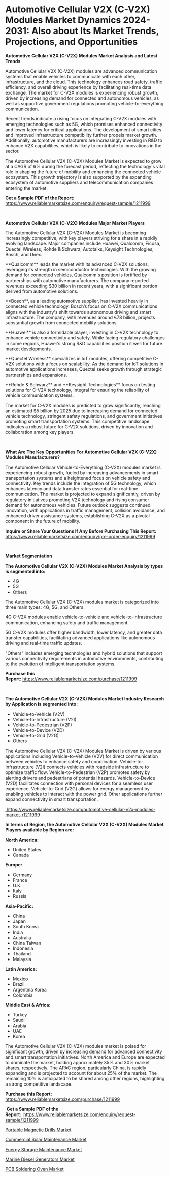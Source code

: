 <p><h1>Automotive Cellular V2X (C-V2X) Modules Market Dynamics 2024-2031: Also about Its Market Trends, Projections, and Opportunities</h1></p><p><strong>Automotive Cellular V2X (C-V2X) Modules Market Analysis and Latest Trends</strong></p>
<p><p>Automotive Cellular V2X (C-V2X) modules are advanced communication systems that enable vehicles to communicate with each other, infrastructure, and the cloud. This technology enhances road safety, traffic efficiency, and overall driving experience by facilitating real-time data exchange. The market for C-V2X modules is experiencing robust growth, driven by increasing demand for connected and autonomous vehicles, as well as supportive government regulations promoting vehicle-to-everything communication.</p><p>Recent trends indicate a rising focus on integrating C-V2X modules with emerging technologies such as 5G, which promises enhanced connectivity and lower latency for critical applications. The development of smart cities and improved infrastructure compatibility further propels market growth. Additionally, automotive manufacturers are increasingly investing in R&D to enhance V2X capabilities, which is likely to contribute to innovations in the sector. </p><p>The Automotive Cellular V2X (C-V2X) Modules Market is expected to grow at a CAGR of 6% during the forecast period, reflecting the technology's vital role in shaping the future of mobility and enhancing the connected vehicle ecosystem. This growth trajectory is also supported by the expanding ecosystem of automotive suppliers and telecommunication companies entering the market.</p></p>
<p><strong>Get a Sample PDF of the Report:&nbsp;</strong> <a href="https://www.reliablemarketsize.com/enquiry/request-sample/1211999?utm_campaign=1103&utm_medium=2&utm_source=Github&utm_content=ia&utm_term=06102024&utm_id=automotive-cellular-v2x-c-v2x-modules">https://www.reliablemarketsize.com/enquiry/request-sample/1211999</a></p>
<p>&nbsp;</p>
<p><strong>Automotive Cellular V2X (C-V2X) Modules Major Market Players</strong></p>
<p><p>The Automotive Cellular V2X (C-V2X) Modules Market is becoming increasingly competitive, with key players striving for a share in a rapidly evolving landscape. Major companies include Huawei, Qualcomm, Ficosa, Quectel Wireless, Rohde & Schwarz, Autotalks, Keysight Technologies, Bosch, and Unex.</p><p>**Qualcomm** leads the market with its advanced C-V2X solutions, leveraging its strength in semiconductor technologies. With the growing demand for connected vehicles, Qualcomm's position is fortified by partnerships with automotive manufacturers. The company reported revenues exceeding $30 billion in recent years, with a significant portion derived from automotive solutions.</p><p>**Bosch**, as a leading automotive supplier, has invested heavily in connected vehicle technology. Bosch’s focus on C-V2X communications aligns with the industry's shift towards autonomous driving and smart infrastructure. The company, with revenues around €78 billion, projects substantial growth from connected mobility solutions.</p><p>**Huawei** is also a formidable player, investing in C-V2X technology to enhance vehicle connectivity and safety. While facing regulatory challenges in some regions, Huawei's strong R&D capabilities position it well for future market developments.</p><p>**Quectel Wireless** specializes in IoT modules, offering competitive C-V2X solutions with a focus on scalability. As the demand for IoT solutions in automotive applications increases, Quectel seeks growth through strategic partnerships and expansions.</p><p>**Rohde & Schwarz** and **Keysight Technologies** focus on testing solutions for C-V2X technology, integral for ensuring the reliability of vehicle communication systems.</p><p>The market for C-V2X modules is predicted to grow significantly, reaching an estimated $5 billion by 2025 due to increasing demand for connected vehicle technology, stringent safety regulations, and government initiatives promoting smart transportation systems. This competitive landscape indicates a robust future for C-V2X solutions, driven by innovation and collaboration among key players.</p></p>
<p>&nbsp;</p>
<p><strong>What Are The Key Opportunities For Automotive Cellular V2X (C-V2X) Modules Manufacturers?</strong></p>
<p><p>The Automotive Cellular Vehicle-to-Everything (C-V2X) modules market is experiencing robust growth, fueled by increasing advancements in smart transportation systems and a heightened focus on vehicle safety and connectivity. Key trends include the integration of 5G technology, which enhances latency and data transfer rates essential for real-time communication. The market is projected to expand significantly, driven by regulatory initiatives promoting V2X technology and rising consumer demand for autonomous vehicles. Future outlook suggests continued innovation, with applications in traffic management, collision avoidance, and enhanced driver assistance systems, establishing C-V2X as a pivotal component in the future of mobility.</p></p>
<p><strong>Inquire or Share Your Questions If Any Before Purchasing This Report:</strong> <a href="https://www.reliablemarketsize.com/enquiry/pre-order-enquiry/1211999?utm_campaign=1103&utm_medium=2&utm_source=Github&utm_content=ia&utm_term=06102024&utm_id=automotive-cellular-v2x-c-v2x-modules">https://www.reliablemarketsize.com/enquiry/pre-order-enquiry/1211999</a></p>
<p>&nbsp;</p>
<p><strong>Market Segmentation</strong></p>
<p><strong>The Automotive Cellular V2X (C-V2X) Modules Market Analysis by types is segmented into:</strong></p>
<p><ul><li>4G</li><li>5G</li><li>Others</li></ul></p>
<p><p>The Automotive Cellular V2X (C-V2X) modules market is categorized into three main types: 4G, 5G, and Others. </p><p>4G C-V2X modules enable vehicle-to-vehicle and vehicle-to-infrastructure communication, enhancing safety and traffic management. </p><p>5G C-V2X modules offer higher bandwidth, lower latency, and greater data transfer capabilities, facilitating advanced applications like autonomous driving and real-time traffic updates. </p><p>"Others" includes emerging technologies and hybrid solutions that support various connectivity requirements in automotive environments, contributing to the evolution of intelligent transportation systems.</p></p>
<p><strong>Purchase this Report:&nbsp;</strong><a href="https://www.reliablemarketsize.com/purchase/1211999?utm_campaign=1103&utm_medium=2&utm_source=Github&utm_content=ia&utm_term=06102024&utm_id=automotive-cellular-v2x-c-v2x-modules">https://www.reliablemarketsize.com/purchase/1211999</a></p>
<p>&nbsp;</p>
<p><strong>The Automotive Cellular V2X (C-V2X) Modules Market Industry Research by Application is segmented into:</strong></p>
<p><ul><li>Vehicle-to-Vehicle (V2V)</li><li>Vehicle-to-Infrastructure (V2I)</li><li>Vehicle-to-Pedestrian (V2P)</li><li>Vehicle-to-Device (V2D)</li><li>Vehicle-to-Grid (V2G)</li><li>Others</li></ul></p>
<p><p>The Automotive Cellular V2X (C-V2X) Modules Market is driven by various applications including Vehicle-to-Vehicle (V2V) for direct communication between vehicles to enhance safety and coordination. Vehicle-to-Infrastructure (V2I) connects vehicles with roadside infrastructure to optimize traffic flow. Vehicle-to-Pedestrian (V2P) promotes safety by alerting drivers and pedestrians of potential hazards. Vehicle-to-Device (V2D) facilitates connection with personal devices for a seamless user experience. Vehicle-to-Grid (V2G) allows for energy management by enabling vehicles to interact with the power grid. Other applications further expand connectivity in smart transportation.</p></p>
<p><a href="https://www.reliablemarketsize.com/automotive-cellular-v2x-modules-market-r1211999?utm_campaign=1103&utm_medium=2&utm_source=Github&utm_content=ia&utm_term=06102024&utm_id=automotive-cellular-v2x-c-v2x-modules">&nbsp;https://www.reliablemarketsize.com/automotive-cellular-v2x-modules-market-r1211999</a></p>
<p><strong>In terms of Region, the Automotive Cellular V2X (C-V2X) Modules Market Players available by Region are:</strong></p>
<p>
    <p> <strong> North America: </strong>
        <ul>
            <li>United States</li>
            <li>Canada</li>
        </ul>
        </p> 
    <p> <strong> Europe: </strong>
        <ul>
            <li>Germany</li>
            <li>France</li>
            <li>U.K.</li>
            <li>Italy</li>
            <li>Russia</li>
        </ul>
        </p> 
    <p> <strong> Asia-Pacific: </strong>
        <ul>
            <li>China</li>
            <li>Japan</li>
            <li>South Korea</li>
            <li>India</li>
            <li>Australia</li>
            <li>China Taiwan</li>
            <li>Indonesia</li>
            <li>Thailand</li>
            <li>Malaysia</li>
        </ul>
        </p> 
    <p> <strong> Latin America: </strong>
        <ul>
            <li>Mexico</li>
            <li>Brazil</li>
            <li>Argentina Korea</li>
            <li>Colombia</li>
        </ul>
        </p> 
    <p> <strong> Middle East & Africa: </strong>
        <ul>
            <li>Turkey</li>
            <li>Saudi</li>
            <li>Arabia</li>
            <li>UAE</li>
            <li>Korea</li>
        </ul>
    </p>
    </p>
<p><p>The Automotive Cellular V2X (C-V2X) modules market is poised for significant growth, driven by increasing demand for advanced connectivity and smart transportation initiatives. North America and Europe are expected to dominate the market, holding approximately 35% and 30% market shares, respectively. The APAC region, particularly China, is rapidly expanding and is projected to account for about 25% of the market. The remaining 10% is anticipated to be shared among other regions, highlighting a strong competitive landscape.</p></p>
<p><strong>Purchase this Report: </strong><a href="https://www.reliablemarketsize.com/purchase/1211999?utm_campaign=1103&utm_medium=2&utm_source=Github&utm_content=ia&utm_term=06102024&utm_id=automotive-cellular-v2x-c-v2x-modules">https://www.reliablemarketsize.com/purchase/1211999</a></p>
<p>&nbsp;<strong>Get a Sample PDF of the Report:&nbsp;&nbsp;</strong><a href="https://www.reliablemarketsize.com/enquiry/request-sample/1211999?utm_campaign=1103&utm_medium=2&utm_source=Github&utm_content=ia&utm_term=06102024&utm_id=automotive-cellular-v2x-c-v2x-modules">https://www.reliablemarketsize.com/enquiry/request-sample/1211999</a></p>
<p><strong></strong></p>
<p><p><a href="https://www.linkedin.com/pulse/portable-magnetic-drills-market-consolidation-impact-structure-ca5ke?utm_campaign=1103&utm_medium=2&utm_source=Github&utm_content=ia&utm_term=06102024&utm_id=automotive-cellular-v2x-c-v2x-modules">Portable Magnetic Drills Market</a></p><p><a href="https://www.linkedin.com/pulse/commercial-solar-maintenance-market-trends-insights-type-p2poe?utm_campaign=1103&utm_medium=2&utm_source=Github&utm_content=ia&utm_term=06102024&utm_id=automotive-cellular-v2x-c-v2x-modules">Commercial Solar Maintenance Market</a></p><p><a href="https://www.linkedin.com/pulse/energy-storage-maintenance-market-growth-segmentation-regional-iuuie?utm_campaign=1103&utm_medium=2&utm_source=Github&utm_content=ia&utm_term=06102024&utm_id=automotive-cellular-v2x-c-v2x-modules">Energy Storage Maintenance Market</a></p><p><a href="https://www.linkedin.com/pulse/marine-diesel-generators-market-global-insights-regional-f9tae?utm_campaign=1103&utm_medium=2&utm_source=Github&utm_content=ia&utm_term=06102024&utm_id=automotive-cellular-v2x-c-v2x-modules">Marine Diesel Generators Market</a></p><p><a href="https://www.linkedin.com/pulse/pcb-soldering-oven-market-size-share-analysis-growth-hav9e?utm_campaign=1103&utm_medium=2&utm_source=Github&utm_content=ia&utm_term=06102024&utm_id=automotive-cellular-v2x-c-v2x-modules">PCB Soldering Oven Market</a></p></p>